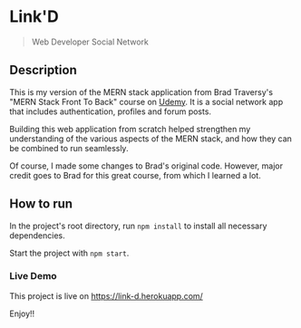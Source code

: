 # Link'D

> Web Developer Social Network

## Description

This is my version of the MERN stack application from Brad Traversy's "MERN Stack Front To Back" course on [Udemy](https://www.udemy.com/mern-stack-front-to-back/?couponCode=TRAVERSYMEDIA). It is a social network app that includes authentication, profiles and forum posts.

Building this web application from scratch helped strengthen my understanding of the various aspects of the MERN stack, and how they can be combined to run seamlessly.

Of course, I made some changes to Brad's original code. However, major credit goes to Brad for this great course, from which I learned a lot.

## How to run

In the project's root directory, run `npm install` to install all necessary dependencies.

Start the project with `npm start`.

### Live Demo

This project is live on https://link-d.herokuapp.com/

Enjoy!!
